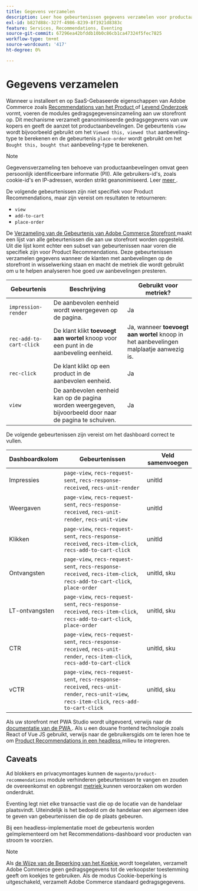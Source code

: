```yaml
---
title: Gegevens verzamelen
description: Leer hoe gebeurtenissen gegevens verzamelen voor productaanbevelingen.
exl-id: b827d88c-327f-4986-8239-8f1921d8383c
feature: Services, Recommendations, Eventing
source-git-commit: 67296ea42bfddb10b0c86cb1ca47324f5fec7825
workflow-type: tm+mt
source-wordcount: '417'
ht-degree: 0%

---
```


# Gegevens verzamelen

Wanneer u installeert en op SaaS-Gebaseerde eigenschappen van Adobe Commerce zoals [ Recommendations van het Product ](install-configure.md) of [ Levend Onderzoek ](https://experienceleague.adobe.com/docs/commerce-merchant-services/live-search/onboard/install.html) vormt, voeren de modules gedragsgegevensinzameling aan uw storefront op. Dit mechanisme verzamelt geanonimiseerde gedragsgegevens van uw kopers en geeft de aanzet tot productaanbevelingen. De gebeurtenis `view` wordt bijvoorbeeld gebruikt om het `Viewed this, viewed that` aanbeveling-type te berekenen en de gebeurtenis `place-order` wordt gebruikt om het `Bought this, bought that` aanbeveling-type te berekenen.

>[!NOTE]
>
>Gegevensverzameling ten behoeve van productaanbevelingen omvat geen persoonlijk identificeerbare informatie (PII). Alle gebruikers-id&#39;s, zoals cookie-id&#39;s en IP-adressen, worden strikt geanonimiseerd. Leer [ meer ](https://www.adobe.com/privacy/experience-cloud.html).

De volgende gebeurtenissen zijn niet specifiek voor Product Recommendations, maar zijn vereist om resultaten te retourneren:

- `view`
- `add-to-cart`
- `place-order`

De [ Verzameling van de Gebeurtenis van Adobe Commerce Storefront ](https://developer.adobe.com/commerce/services/shared-services/storefront-events/collector/#quick-start) maakt een lijst van alle gebeurtenissen die aan uw storefront worden opgesteld. Uit die lijst komt echter een subset van gebeurtenissen naar voren die specifiek zijn voor Product Recommendations. Deze gebeurtenissen verzamelen gegevens wanneer de klanten met aanbevelingen op de storefront in wisselwerking staan en macht de metriek die wordt gebruikt om u te helpen analyseren hoe goed uw aanbevelingen presteren.

| Gebeurtenis | Beschrijving | Gebruikt voor metriek? |
| --- | --- | --- |
| `impression-render` | De aanbevolen eenheid wordt weergegeven op de pagina. | Ja |
| `rec-add-to-cart-click` | De klant klikt **toevoegt aan wortel** knoop voor een punt in de aanbeveling eenheid. | Ja, wanneer **toevoegt aan wortel** knoop in het aanbevelingen malplaatje aanwezig is. |
| `rec-click` | De klant klikt op een product in de aanbevolen eenheid. | Ja |
| `view` | De aanbevolen eenheid kan op de pagina worden weergegeven, bijvoorbeeld door naar de pagina te schuiven. | Ja |

De volgende gebeurtenissen zijn vereist om het dashboard correct te vullen.

| Dashboardkolom | Gebeurtenissen | Veld samenvoegen |
| ---------------- | --------- | ----------- |
| Impressies | `page-view`, `recs-request-sent`, `recs-response-received`, `recs-unit-render` | unitId |
| Weergaven | `page-view`, `recs-request-sent`, `recs-response-received`, `recs-unit-render`, `recs-unit-view` | unitId |
| Klikken | `page-view`, `recs-request-sent`, `recs-response-received`, `recs-item-click`, `recs-add-to-cart-click` | unitId |
| Ontvangsten | `page-view`, `recs-request-sent`, `recs-response-received`, `recs-item-click`, `recs-add-to-cart-click`, `place-order` | unitId, sku |
| LT-ontvangsten | `page-view`, `recs-request-sent`, `recs-response-received`, `recs-item-click`, `recs-add-to-cart-click`, `place-order` | unitId, sku |
| CTR | `page-view`, `recs-request-sent`, `recs-response-received`, `recs-unit-render`, `recs-item-click`, `recs-add-to-cart-click` | unitId, sku |
| vCTR | `page-view`, `recs-request-sent`, `recs-response-received`, `recs-unit-render`, `recs-unit-view`, `recs-item-click`, `recs-add-to-cart-click` | unitId, sku |

Als uw storefront met PWA Studio wordt uitgevoerd, verwijs naar de [ documentatie van de PWA ](https://developer.adobe.com/commerce/pwa-studio/integrations/product-recommendations/). Als u een douane frontend technologie zoals React of Vue JS gebruikt, verwijs naar de gebruikersgids om te leren hoe te om [ Product Recommendations in een headless ](headless.md) milieu te integreren.

## Caveats

Ad blokkers en privacymontages kunnen de `magento/product-recommendations` module verhinderen gebeurtenissen te vangen en zouden de overeenkomst en opbrengst [ metriek ](workspace.md) kunnen veroorzaken om worden onderdrukt.

Eventing legt niet elke transactie vast die op de locatie van de handelaar plaatsvindt. Uiteindelijk is het bedoeld om de handelaar een algemeen idee te geven van gebeurtenissen die op de plaats gebeuren.

Bij een headless-implementatie moet de gebeurtenis worden geïmplementeerd om het Recommendations-dashboard voor producten van stroom te voorzien.

>[!NOTE]
>
>Als [ de Wijze van de Beperking van het Koekje ](https://experienceleague.adobe.com/docs/commerce-admin/start/compliance/privacy/compliance-cookie-law.html) wordt toegelaten, verzamelt Adobe Commerce geen gedragsgegevens tot de verkoopster toestemming geeft om koekjes te gebruiken. Als de modus Cookie-beperking is uitgeschakeld, verzamelt Adobe Commerce standaard gedragsgegevens.
